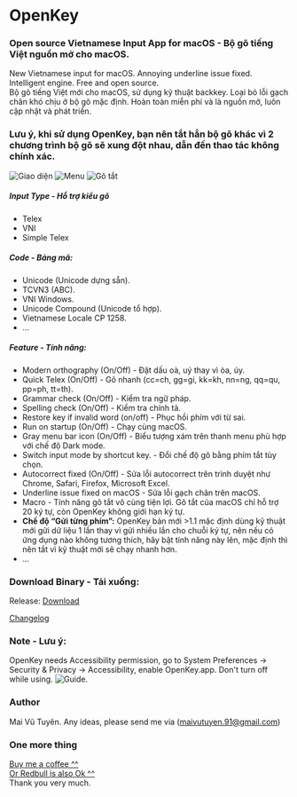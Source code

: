 # OpenKey
### Open source Vietnamese Input App for macOS - Bộ gõ tiếng Việt nguồn mở cho macOS.
New Vietnamese input for macOS. Annoying underline issue fixed. Intelligent engine. Free and open source.  
Bộ gõ tiếng Việt mới cho macOS, sử dụng kỹ thuật backkey. Loại bỏ lỗi gạch chân khó chịu ở bộ gõ mặc định. Hoàn toàn miễn phí và là nguồn mở, luôn cập nhật và phát triển.

### Lưu ý, khi sử dụng OpenKey, bạn nên tắt hẳn bộ gõ khác vì 2 chương trình bộ gõ sẽ xung đột nhau, dẫn đến thao tác không chính xác.

![Giao diện](https://github.com/tuyenvm/OpenKey/raw/master/Images/screenshot1.1.png "Main UI")
![Menu](https://github.com/tuyenvm/OpenKey/raw/master/Images/screenshot2.1.png "Menu bar")
![Gõ tắt](https://github.com/tuyenvm/OpenKey/raw/master/Images/screenshot4.png "Macro")

##### Input Type - Hỗ trợ kiểu gõ
- Telex
- VNI
- Simple Telex

##### Code - Bảng mã:
- Unicode (Unicode dựng sẵn).
- TCVN3 (ABC).
- VNI Windows.
- Unicode Compound (Unicode tổ hợp).
- Vietnamese Locale CP 1258.
- ...

##### Feature - Tính năng:
- Modern orthography (On/Off) - Đặt dấu oà, uý thay vì òa, úy.
- Quick Telex (On/Off) - Gõ nhanh (cc=ch, gg=gi, kk=kh, nn=ng, qq=qu, pp=ph, tt=th).
- Grammar check (On/Off) - Kiểm tra ngữ pháp.
- Spelling check (On/Off) - Kiểm tra chính tả.
- Restore key if invalid word (on/off) - Phục hồi phím với từ sai.
- Run on startup (On/Off) - Chạy cùng macOS.
- Gray menu bar icon (On/Off) - Biểu tượng xám trên thanh menu phù hợp với chế độ Dark mode.
- Switch input mode by shortcut key. - Đổi chế độ gõ bằng phím tắt tùy chọn.
- Autocorrect fixed (On/Off) - Sửa lỗi autocorrect trên trình duyệt như Chrome, Safari, Firefox, Microsoft Excel.
- Underline issue fixed on macOS - Sửa lỗi gạch chân trên macOS.
- Macro - Tính năng gõ tắt vô cùng tiện lợi. Gõ tắt của macOS chỉ hỗ trợ 20 ký tự, còn OpenKey không giới hạn ký tự.
- **Chế độ “Gửi từng phím”:** OpenKey bản mới >1.1 mặc định dùng kỹ thuật mới gửi dữ liệu 1 lần thay vì gửi nhiều lần cho chuỗi ký tự, nên nếu có ứng dụng nào không tương thích, hãy bật tính năng này lên, mặc định thì nên tắt vì kỹ thuật mới sẽ chạy nhanh hơn.
- ...

### Download Binary - Tải xuống: 
Release: [Download](https://github.com/tuyenvm/OpenKey/releases)

[Changelog](https://github.com/tuyenvm/OpenKey/blob/master/CHANGELOG.md)

### Note - Lưu ý:
OpenKey needs Accessibility permission, go to System Preferences -> Security & Privacy -> Accessibility, enable OpenKey.app. Don't turn off while using.
![Guide](https://github.com/tuyenvm/OpenKey/raw/master/Images/screenshot3.png "Accessibility").

### Author
Mai Vũ Tuyên.
Any ideas, please send me via (maivutuyen.91@gmail.com)

### One more thing
[Buy me a coffee ^^](https://tuyenvm.github.io)  
[Or Redbull is also Ok ^^](https://paypal.me/tuyenmai)  
Thank you very much.
